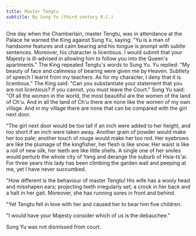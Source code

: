 ```yaml
---
title: Master Tengtu
subtitle: By Sung Yu (third century B.C.)
---
```

One day when the Chamberlain, master Tengtu, was in attendance at the
Palace he warned the King against Sung Yu, saying: "Yu is a man of
handsome features and calm bearing and his tongue is prompt with subtle
sentences. Moreover, his character is licentious. I would submit that
your Majesty is ill-advised in allowing him to follow you into the
Queen's apartments." The King repeated Tengtu's words to Sung Yu. Yu
replied: "My beauty of face and calmness of bearing were given me by
Heaven. Subtlety of speech I learnt from my teachers. As for my
character, I deny that it is licentious." The King said: "Can you
substantiate your statement that you are not licentious? If you cannot,
you must leave the Court." Sung Yu said: "Of all the women in the world,
the most beautiful are the women of the land of Ch'u. And in all the
land of Ch'u there are none like the women of my own village. And in my
village there are none that can be compared with the girl next door.

"The girl next door would be too tall if an inch were added to her
height, and too short if an inch were taken away. Another grain of
powder would make her too pale; another touch of rouge would make her
too red. Her eyebrows are like the plumage of the kingfisher, her flesh
is like snow. Her waist is like a roll of new silk, her teeth are like
little shells. A single one of her smiles would perturb the whole city
of Yang and derange the suburb of Hsia-ts'ai. For three years this
lady has been climbing the garden wall and peeping at me, yet I have
never succumbed.

"How different is the behaviour of master Tengtu! His wife has a wooly
head and misshapen ears; projecting teeth irregularly set; a crook in
her back and a halt in her gait. Moreover, she has running sores in
front and behind.

"Yet Tengtu fell in love with her and caused her to bear him five
children.

"I would have your Majesty consider which of us is the debauchee."

Sung Yu was not dismissed from court.